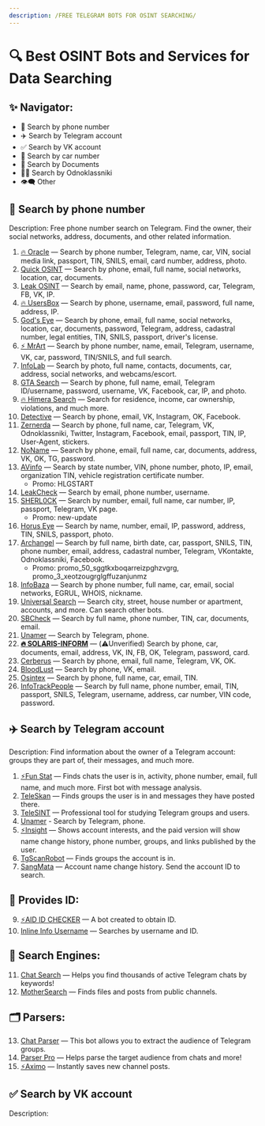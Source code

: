```yaml
---
description: /FREE TELEGRAM BOTS FOR OSINT SEARCHING/
---
```


# 🔍 Best OSINT Bots and Services for Data Searching

## ✨ Navigator:

- 📱 Search by phone number
- ✈️ Search by Telegram account
- ✅ Search by VK account
- 🚗 Search by car number
- 📃 Search by Documents
- 👨‍🦳 Search by Odnoklassniki
- 👁‍🗨 Other

## 📱 Search by phone number <a name="phone-check"></a>

Description: Free phone number search on Telegram. Find the owner, their social networks, address, documents, and other related information.

1. [🔥 Oracle](https://t.me/Orcl_SearchBot?start=7061387826) — Search by phone number, Telegram, name, car, VIN, social media link, passport, TIN, SNILS, email, card number, address, photo.
2. [Quick OSINT](https://t.me/QuicsOsintBot?start=7061387826) — Search by phone, email, full name, social networks, location, car, documents.
3. [Leak OSINT](https://t.me/LeakOSINTSearcherRobot?start=EUNcYw0) — Search by email, name, phone, password, car, Telegram, FB, VK, IP.
4. [🔥 UsersBox](https://t.me/UserboxFinds_bot?start=NzA2MTM4NzgyNg) — Search by phone, username, email, password, full name, address, IP.
5. [God's Eye](https://t.me/Sky_OSINT_findsbot?start=7061387826) — Search by phone, email, full name, social networks, location, car, documents, password, Telegram, address, cadastral number, legal entities, TIN, SNILS, passport, driver's license.
6. [⚡️ MrArt](https://t.me/MrArt_Search_OSINT_bot?start=7061387826) — Search by phone number, name, email, Telegram, username, VK, car, password, TIN/SNILS, and full search.
7. [InfoLab](https://t.me/InfoLAB_Rbot) — Search by photo, full name, contacts, documents, car, address, social networks, and webcams/escort.
8. [GTA Search](https://t.me/GTAsearch_Rbot?start=7061387826) — Search by phone, full name, email, Telegram ID/username, password, username, VK, Facebook, car, IP, and photo.
9. [🔥 Himera Search](https://t.me/iHimera_Search_bot?start=7061387826) — Search for residence, income, car ownership, violations, and much more.
10. [Detective](https://t.me/Detectiva_iBot?start=ref7061387826) — Search by phone, email, VK, Instagram, OK, Facebook.
11. [Zernerda](https://t.me/zernerdooobot?start=D0C718B657) — Search by phone, full name, car, Telegram, VK, Odnoklassniki, Twitter, Instagram, Facebook, email, passport, TIN, IP, User-Agent, stickers.
12. [NoName](https://t.me/No_NameSearchBot?start=7061387826) — Search by phone, email, full name, car, documents, address, VK, OK, TG, password.
13. [AVinfo](https://t.me/avinfo?start=ref3398538) — Search by state number, VIN, phone number, photo, IP, email, organization TIN, vehicle registration certificate number.
    - Promo: HLGSTART
14. [LeakCheck](https://t.me/LeakCheck1_Bot?start=498456) — Search by email, phone number, username.
15. [SHERL0CK](https://t.me/sherl0ck_search_robot?start=7061387826) — Search by number, email, full name, car number, IP, passport, Telegram, VK page.
    - Promo: new-update
16. [Horus Eye](https://t.me/HorusEye_OSINT_bot?start=7061387826) — Search by name, number, email, IP, password, address, TIN, SNILS, passport, photo.
17. [Archangel](https://t.me/AngelOSINTRobot?start=WP5Ce1yb) — Search by full name, birth date, car, passport, SNILS, TIN, phone number, email, address, cadastral number, Telegram, VKontakte, Odnoklassniki, Facebook.
    - Promo: promo_50_sggtkxboqarreizpghzvgrg, promo_3_xeotzougrglgffuzanjunmz
18. [InfoBaza](https://t.me/Info_Baza_Searchbot?start=7061387826) — Search by phone number, full name, car, email, social networks, EGRUL, WHOIS, nickname.
19. [Universal Search](https://t.me/UniversalSearchEasyBot?start=7061387826) — Search city, street, house number or apartment, accounts, and more. Can search other bots.
20. [SBCheck](https://t.me/UpShop_bot?start=7061387826) — Search by full name, phone number, TIN, car, documents, email.
21. [Unamer](https://t.me/unamer_bot?start=ref-db1ZLxaIAmy2xA) — Search by Telegram, phone.
22. **[🔥 SOLARIS-INFORM](https://t.me/solaris_i_nform_robot?start=7061387826)** — (⚠️Unverified) Search by phone, car, documents, email, address, VK, IN, FB, OK, Telegram, password, card.
23. [Cerberus](https://t.me/infocerberusbot?start=7061387826) — Search by phone, email, full name, Telegram, VK, OK.
24. [BloodLust](https://t.me/BloodLustSearch_bot?start=UsDuq7061387826) — Search by phone, VK, email.
25. [Osintex](https://t.me/OSINTEX_bot?start=7061387826) — Search by phone, full name, car, email, TIN.
26. [InfoTrackPeople](https://t.me/InfoTrackPeople_ITPBot) — Search by full name, phone number, email, TIN, passport, SNILS, Telegram, username, address, car number, VIN code, password.

## ✈️ Search by Telegram account <a name="telegram-check"></a>

Description: Find information about the owner of a Telegram account: groups they are part of, their messages, and much more.

1. [⚡️Fun Stat](http://t.me/FunStat_osint_bot?start=0101323AE4A401000000) — Finds chats the user is in, activity, phone number, email, full name, and much more. First bot with message analysis.
2. [TeleSkan](https://t.me/Tele_SkanBot?start=7061387826) — Finds groups the user is in and messages they have posted there.
3. [TeleSINT](https://t.me/telesint_bot?start=ref_0d114cd9e8) — Professional tool for studying Telegram groups and users.
4. [Unamer](https://t.me/unamer_bot?start=ref-db1ZLxaIAmy2xA) - Search by Telegram, phone.
5. [⚡️Insight](https://t.me/eyeofbeholder_bot) — Shows account interests, and the paid version will show name change history, phone number, groups, and links published by the user.
6. [TgScanRobot](https://t.me/tgscan_clone_robot) — Finds groups the account is in.
7. [SangMata](https://t.me/SangMata_BOT) — Account name change history. Send the account ID to search.

## 🪪 Provides ID:

9. [⚡️AID ID CHECKER](https://t.me/CheckID_AIDbot) — A bot created to obtain ID.
10. [Inline Info Username](https://t.me/usinfobot) — Searches by username and ID.

## 🔎 Search Engines:

11. [Chat Search](https://t.me/searchforchatsbot?start=tEW57dLnxy3R) — Helps you find thousands of active Telegram chats by keywords!
12. [MotherSearch](https://t.me/MotherSearchBot) — Finds files and posts from public channels.

## 🗂 Parsers:

13. [Chat Parser](http://t.me/parsetgbot?start=Iw2h9UqYY6dF) — This bot allows you to extract the audience of Telegram groups.
14. [Parser Pro](https://t.me/botparser_bot?start=7061387826) — Helps parse the target audience from chats and more!
15. [⚡️Aximo](https://t.me/aximobot?start=ref7061387826) — Instantly saves new channel posts.

## ✅ Search by VK account <a name="vk-check"></a>

Description:
